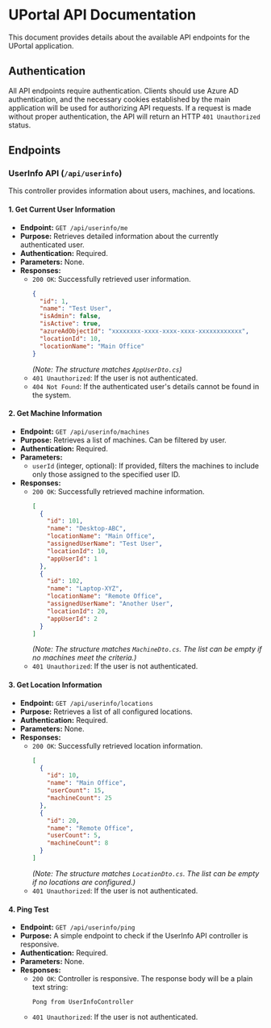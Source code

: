 # UPortal API Documentation

This document provides details about the available API endpoints for the UPortal application.

## Authentication

All API endpoints require authentication. Clients should use Azure AD authentication, and the necessary cookies established by the main application will be used for authorizing API requests. If a request is made without proper authentication, the API will return an HTTP `401 Unauthorized` status.

## Endpoints

### UserInfo API (`/api/userinfo`)

This controller provides information about users, machines, and locations.

#### 1. Get Current User Information

*   **Endpoint:** `GET /api/userinfo/me`
*   **Purpose:** Retrieves detailed information about the currently authenticated user.
*   **Authentication:** Required.
*   **Parameters:** None.
*   **Responses:**
    *   `200 OK`: Successfully retrieved user information.
        ```json
        {
          "id": 1,
          "name": "Test User",
          "isAdmin": false,
          "isActive": true,
          "azureAdObjectId": "xxxxxxxx-xxxx-xxxx-xxxx-xxxxxxxxxxxx",
          "locationId": 10,
          "locationName": "Main Office"
        }
        ```
        *(Note: The structure matches `AppUserDto.cs`)*
    *   `401 Unauthorized`: If the user is not authenticated.
    *   `404 Not Found`: If the authenticated user's details cannot be found in the system.

#### 2. Get Machine Information

*   **Endpoint:** `GET /api/userinfo/machines`
*   **Purpose:** Retrieves a list of machines. Can be filtered by user.
*   **Authentication:** Required.
*   **Parameters:**
    *   `userId` (integer, optional): If provided, filters the machines to include only those assigned to the specified user ID.
*   **Responses:**
    *   `200 OK`: Successfully retrieved machine information.
        ```json
        [
          {
            "id": 101,
            "name": "Desktop-ABC",
            "locationName": "Main Office",
            "assignedUserName": "Test User",
            "locationId": 10,
            "appUserId": 1
          },
          {
            "id": 102,
            "name": "Laptop-XYZ",
            "locationName": "Remote Office",
            "assignedUserName": "Another User",
            "locationId": 20,
            "appUserId": 2
          }
        ]
        ```
        *(Note: The structure matches `MachineDto.cs`. The list can be empty if no machines meet the criteria.)*
    *   `401 Unauthorized`: If the user is not authenticated.

#### 3. Get Location Information

*   **Endpoint:** `GET /api/userinfo/locations`
*   **Purpose:** Retrieves a list of all configured locations.
*   **Authentication:** Required.
*   **Parameters:** None.
*   **Responses:**
    *   `200 OK`: Successfully retrieved location information.
        ```json
        [
          {
            "id": 10,
            "name": "Main Office",
            "userCount": 15,
            "machineCount": 25
          },
          {
            "id": 20,
            "name": "Remote Office",
            "userCount": 5,
            "machineCount": 8
          }
        ]
        ```
        *(Note: The structure matches `LocationDto.cs`. The list can be empty if no locations are configured.)*
    *   `401 Unauthorized`: If the user is not authenticated.

#### 4. Ping Test

*   **Endpoint:** `GET /api/userinfo/ping`
*   **Purpose:** A simple endpoint to check if the UserInfo API controller is responsive.
*   **Authentication:** Required.
*   **Parameters:** None.
*   **Responses:**
    *   `200 OK`: Controller is responsive. The response body will be a plain text string:
        ```text
        Pong from UserInfoController
        ```
    *   `401 Unauthorized`: If the user is not authenticated.
